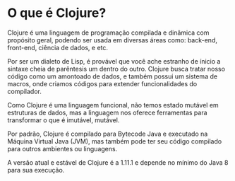 # O que é Clojure?

Clojure é uma linguagem de programação compilada e
dinâmica com propósito geral, podendo ser usada em diversas áreas 
como: back-end, front-end, ciência de dados, e etc.

Por ser um dialeto de Lisp, é provável que você ache estranho de ínicio a sintaxe cheia de parêntesis um dentro do
outro. Clojure busca tratar nosso código como um amontoado de dados, e também possui um sistema de macros, onde criamos
códigos para extender funcionalidades do compilador.

Como Clojure é uma linguagem funcional, não temos estado mutável em estruturas de dados, mas a linguagem nos oferece 
ferramentas para transformar o que é imutável, mutável.

Por padrão, Clojure é compilado para Bytecode Java e executado na Máquina Virtual Java (JVM), mas também pode ter 
seu código compilado para outros ambientes ou linguagens.

A versão atual e estável de Clojure é a 1.11.1 e depende no mínimo do Java 8 para sua execução.

